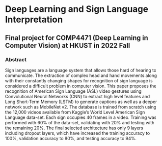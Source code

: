 # Deep Learning and Sign Language Interpretation
## Final project for COMP4471 (Deep Learning in Computer Vision) at HKUST in 2022 Fall

### Abstract
Sign languages are a language system that allows those hard of hearing to communicate. The extraction of complex head and hand movements along with their constantly changing shapes for recognition of sign language is considered a difficult problem in computer vision. This paper proposes the recognition of American Sign Language (ASL) video gestures using Convolutional Neural Networks (CNN) to extract high level features and Long Short-Term Memory (LSTM) to generate captions as well as a deeper network such as MobileNet v2. The database is trained from scratch using the 12,000 videos available from Kaggle’s World Level American Sign Language data-set. Each sign occupies 40 frames in a video. Training was performed with 60% of the data-set, validating with 20% and testing with the remaining 20%. The final selected architecture has only 9 layers including dropout layers, which have increased the training accuracy to 100%, validation accuracy to 80%, and testing accuracy to 94%.
